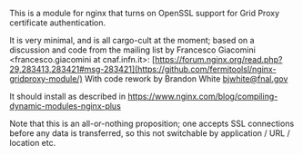 
This is a module for nginx that turns on OpenSSL support for Grid Proxy certificate authentication. 

It is very minimal, and is all cargo-cult at the moment; based on a discussion and code from the 
mailing list by Francesco Giacomini <francesco.giacomini at cnaf.infn.it>: 
 [https://forum.nginx.org/read.php?29,283413,283421#msg-283421](https://github.com/fermitoolsl/nginx-gridproxy-module/)
With code rework by Brandon White <bjwhite@fnal.gov> 

It should install as described in
   https://www.nginx.com/blog/compiling-dynamic-modules-nginx-plus

Note that this is an all-or-nothing proposition; one accepts SSL connections before any data is 
transferred, so this not switchable by application / URL / location etc.
